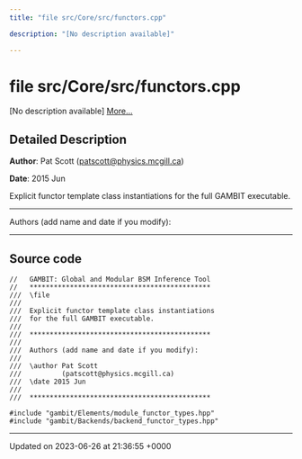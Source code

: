 ```yaml
---
title: "file src/Core/src/functors.cpp"

description: "[No description available]"

---
```


# file src/Core/src/functors.cpp

[No description available] [More...](#detailed-description)

## Detailed Description


**Author**: Pat Scott ([patscott@physics.mcgill.ca](mailto:patscott@physics.mcgill.ca)) 

**Date**: 2015 Jun

Explicit functor template class instantiations for the full GAMBIT executable.



------------------

Authors (add name and date if you modify):



------------------




## Source code

```
//   GAMBIT: Global and Modular BSM Inference Tool
//   *********************************************
///  \file
///
///  Explicit functor template class instantiations
///  for the full GAMBIT executable.
///
///  *********************************************
///
///  Authors (add name and date if you modify):
///
///  \author Pat Scott
///          (patscott@physics.mcgill.ca)
///  \date 2015 Jun
///
///  *********************************************

#include "gambit/Elements/module_functor_types.hpp"
#include "gambit/Backends/backend_functor_types.hpp"
```


-------------------------------

Updated on 2023-06-26 at 21:36:55 +0000
